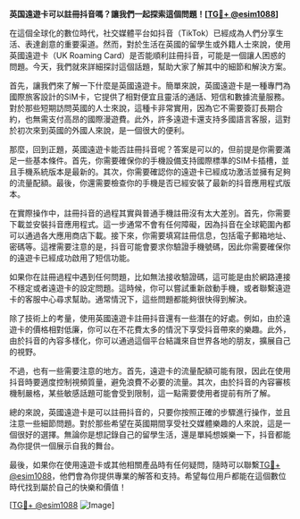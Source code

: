 **英国遠遊卡可以註冊抖音嗎？讓我們一起探索這個問題！[[TG💪+ @esim1088](https://t.me/s/esim1088)]**

在這個全球化的數位時代，社交媒體平台如抖音（TikTok）已經成為人們分享生活、表達創意的重要渠道。然而，對於生活在英國的留學生或外籍人士來說，使用英國遠遊卡（UK Roaming Card）是否能順利註冊抖音，可能是一個讓人困惑的問題。今天，我們就來詳細探討這個話題，幫助大家了解其中的細節和解決方案。

首先，讓我們來了解一下什麼是英國遠遊卡。簡單來說，英國遠遊卡是一種專門為國際旅客設計的SIM卡，它提供了相對便宜且靈活的通話、短信和數據流量服務。對於那些短期訪問英國的人士來說，這種卡非常實用，因為它不需要簽訂長期合約，也無需支付高昂的國際漫遊費。此外，許多遠遊卡還支持多國語言客服，這對於初次來到英國的外國人來說，是一個很大的便利。

那麼，回到正題，英國遠遊卡能否註冊抖音呢？答案是可以的，但前提是你需要滿足一些基本條件。首先，你需要確保你的手機設備支持國際標準的SIM卡插槽，並且手機系統版本是最新的。其次，你需要確認你的遠遊卡已經成功激活並擁有足夠的流量配額。最後，你還需要檢查你的手機是否已經安裝了最新的抖音應用程式版本。

在實際操作中，註冊抖音的過程其實與普通手機註冊沒有太大差別。首先，你需要下載並安裝抖音應用程式。這一步通常不會有任何障礙，因為抖音在全球範圍內都可以通過各大應用商店下載。接下來，你需要填寫註冊信息，包括電子郵箱地址、密碼等。這裡需要注意的是，抖音可能會要求你驗證手機號碼，因此你需要確保你的遠遊卡已經成功啟用了短信功能。

如果你在註冊過程中遇到任何問題，比如無法接收驗證碼，這可能是由於網路連接不穩定或者遠遊卡的設定問題。這時候，你可以嘗試重新啟動手機，或者聯繫遠遊卡的客服中心尋求幫助。通常情況下，這些問題都能夠很快得到解決。

除了技術上的考量，使用英國遠遊卡註冊抖音還有一些潛在的好處。例如，由於遠遊卡的價格相對低廉，你可以在不花費太多的情況下享受抖音帶來的樂趣。此外，由於抖音的內容多樣化，你可以通過這個平台結識來自世界各地的朋友，擴展自己的視野。

不過，也有一些需要注意的地方。首先，遠遊卡的流量配額可能有限，因此在使用抖音時要適度控制視頻質量，避免浪費不必要的流量。其次，由於抖音的內容審核機制嚴格，某些敏感話題可能會受到限制，這一點需要使用者提前有所了解。

總的來說，英國遠遊卡是可以註冊抖音的，只要你按照正確的步驟進行操作，並且注意一些細節問題。對於那些希望在英國期間享受社交媒體樂趣的人來說，這是一個很好的選擇。無論你是想記錄自己的留學生活，還是單純想娛樂一下，抖音都能為你提供一個展示自我的舞台。

最後，如果你在使用遠遊卡或其他相關產品時有任何疑問，隨時可以聯繫[TG💪+ @esim1088](https://t.me/s/esim1088)，他們會為你提供專業的解答和支持。希望每位用戶都能在這個數位時代找到屬於自己的快樂和價值！

[[TG💪+ @esim1088](https://t.me/s/esim1088) ![Image](https://i.postimg.cc/4NQfJmqS/Snipaste-2025-05-13-00-14-12.png)]